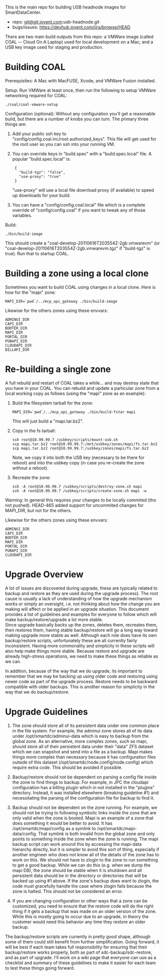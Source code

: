 This is the main repo for building USB headnode images for SmartDataCenter.

- repo: git@git.joyent.com:usb-headnode.git
- bugs/issues: https://devhub.joyent.com/jira/browse/HEAD

There are two main build outputs from this repo: a VMWare image (called
COAL -- Cloud On A Laptop) used for local development on a Mac; and a
USB key image used for staging and production.


# Building COAL

Prerequisites: A Mac with MacFUSE, Xcode, and VMWare Fusion installed.


Setup: Run VMWare at least once, then run the following to setup VMWare
networking required for COAL:

    ./coal/coal-vmware-setup


Configuration (optional): Without any configuration you'll get a reasonable
build, but there are a number of knobs you can turn. The primary three
things are:

1. Add your public ssh key to "config/config.coal.inc/root.authorized_keys".
   This file will get used for the root user so you can ssh into your running
   VM.

2. You can override keys in "build.spec" with a "build.spec.local" file. A
   popular "build.spec.local" is:
   
        {
          "build-tgz": "false",
          "use-proxy": "true"
        }

    "use-proxy" will use a local file download proxy (if available) to
    speed up downloads for your build.

3. You can have a "config/config.coal.local" file which is a complete
   override of "config/config.coal" if you want to tweak any of those
   variables.


Build:

    ./bin/build-image


This should create a "coal-develop-20110616T203554Z-2gb.vmwarevm" (or
"coal-develop-20110616T203554Z-2gb.vmwarevm.tgz" if "build-tgz" is true).
Run that to startup COAL.


# Building a zone using a local clone

Sometimes you want to build COAL using changes in a local clone. Here is how
for the "mapi" zone:

    MAPI_DIR=`pwd`/../mcp_api_gateway ./bin/build-image

Likewise for the others zones using these envvars:

    ADMINUI_DIR
    CAPI_DIR
    BOOTER_DIR
    MAPI_DIR
    PORTAL_DIR
    PUBAPI_DIR
    CLOUDAPI_DIR
    BILLAPI_DIR



# Re-building a single zone

A full rebuild and restart of COAL takes a while... and may destroy state
that you have in your COAL. You can rebuild and update a particular zone
from a local working copy as follows (using the "mapi" zone as an example):

1.  Build the filesystem tarball for the zone:

        MAPI_DIR=`pwd`/../mcp_api_gateway ./bin/build-fstar mapi

    This will just build a "mapi.tar.bz2".

2.  Copy in the fs tarball:

        ssh root@10.99.99.7 /usbkey/scripts/mount-usb.sh
        scp mapi.tar.bz2 root@10.99.99.7:/mnt/usbkey/zones/mapi/fs.tar.bz2
        scp mapi.tar.bz2 root@10.99.99.7:/usbkey/zones/mapi/fs.tar.bz2
    
    Note, we copy it into both the USB key (necessary to be there for
    reboot) and into the usbkey copy (in case you re-create the zone
    without a reboot).

3.  Recreate the zone:

        ssh -A root@10.99.99.7 /usbkey/scripts/destroy-zone.sh mapi
        ssh -A root@10.99.99.7 /usbkey/scripts/create-zone.sh mapi -w

Warning: In general this requires your changes to be locally commited
(tho not pushed). HEAD-465 added support for uncommited changes for
MAPI_DIR, but not for the others.

Likewise for the others zones using these envvars:

    ADMINUI_DIR
    CAPI_DIR
    BOOTER_DIR
    MAPI_DIR
    PORTAL_DIR
    PUBAPI_DIR
    CLOUDAPI_DIR

# Upgrade Overview

A lot of issues are discovered during upgrade, these are typically related to 
backup and restore as they are used during the upgrade process). 
The root cause is usually a lack of understanding of how
the upgrade mechanism works or simply an oversight, i.e. not thinking about 
how the change you are making will affect or be applied in an upgrade situation.
This document provides a list of guidelines and examples for everyone to 
follow which will make backup/restore/upgrade a lot more stable.  
Since upgrade basically backs up the zones, deletes them, recreates them, 
then restores them, having stable backup/restore will go a long way toward 
making upgrade more stable as well.  Although each role does have its own 
backup/restore scripts, unfortunately these are all currently fairly inconsistent. 
Having more commonality and simplicity in these scripts will also help make 
things more stable.  Because restore and upgrade are already 
high-stress operations, we need to make these things as reliable as we can.

In addition, because of the way that we do upgrade, its important to
remember that we may be backing up using older code and restoring using
newer code as part of the upgrade process.  Restore needs to be backward
compatible with older backups.  This is another reason for simplicity in the
way that we do backup/restore.

# Upgrade Guidelines

1. The zone should store all of its persistent data under one common place in
the file system.  For example, the adminui zone stores all of its data under
/opt/smartdc/adminui-data which is easy to backup from the global zone.  As
an alternative, more complex zones, such as mapi, should store all of their
persistent data under their "data" ZFS dataset which we can snapshot and
send into a file as a backup.  Mapi makes things more complex than necessary
because it has configuration files outside of this dataset
(/opt/smartdc/node.config/node.config) which require extra code.  This
should be avoided if possible.

2. Backup/restore should not be dependent on parsing a config file inside the
zone to find things to backup. For example, in JPC the cloudapi
configuration has a billing plugin which in not installed in the "plugins"
directory.  Instead, it was installed elsewhere (breaking guideline #1)
and necessitating the parsing of the configuration file for backup to find
it.

3. Backup should not be dependent on the zone running.  For example, we
should not be trying to following symbolic links inside the zone that are
only valid when the zone is booted.  Mapi is an example of a zone that does
something it would be better to avoid. It has /opt/smartdc/mapi/config as a
symlink to /opt/smartdc/mapi-data/config.  That symlink is both invalid from
the global zone and only points to something inside the zone when the zone
is running.  The mapi backup script can work around this by accessing the
mapi-data hierarchy directly, but it is simpler to avoid this sort of thing,
especially if another engineer who does not know all of the details of the
zone has to work on this.  We should not have to zlogin to the zone to run
something to get a good backup.  While we can do this (e.g. when we dump the
mapi DB), the zone should be stable when it is shutdown and all persistent
data should be in the directory or directories that will be backed up using #1 
above.  If the zone's backup does want to zlogin, the code must
gracefully handle the case where zlogin fails because the zone is halted.
This should not be considered an error.

4. If you are changing configuration or other ways that a zone can be
customized, you need to ensure that the restore code will do the right
thing if it gets a backup that was made on an older version of the zone.
While this is mostly going to occur due to an upgrade, in theory the
customer would need this behavior any time they restore an older backup.

The backup/restore scripts are currently in pretty good shape, although
some of them could still benefit from further simplification.  Going forward,
it will be best if each team takes full responsibility for ensuring that their
backup/restore works properly, both as part of sdc-backup/sdc-restore, and
as part of upgrade.  I'll work on a wiki page that everyone can use as a
checklist and summary of these guidelines to make it easier for each team
to test these things going forward.

